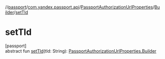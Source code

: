 //[passport](../../../../index.md)/[com.yandex.passport.api](../../index.md)/[PassportAuthorizationUrlProperties](../index.md)/[Builder](index.md)/[setTld](set-tld.md)

# setTld

[passport]\
abstract fun [setTld](set-tld.md)(tld: String): [PassportAuthorizationUrlProperties.Builder](index.md)
